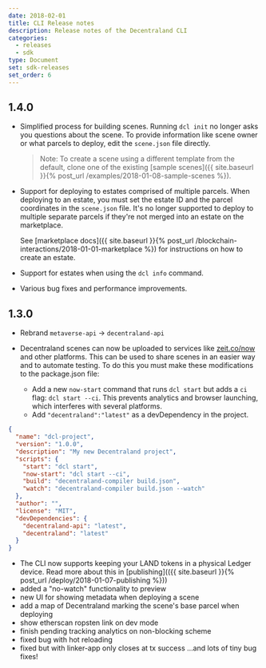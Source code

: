 ```yaml
---
date: 2018-02-01
title: CLI Release notes
description: Release notes of the Decentraland CLI
categories:
  - releases
  - sdk
type: Document
set: sdk-releases
set_order: 6
---
```


## 1.4.0

- Simplified process for building scenes. Running `dcl init` no longer asks you questions about the scene. To provide information like scene owner or what parcels to deploy, edit the `scene.json` file directly.

  > Note: To create a scene using a different template from the default, clone one of the existing [sample scenes]({{ site.baseurl }}{% post_url /examples/2018-01-08-sample-scenes %}).

- Support for deploying to estates comprised of multiple parcels. When deploying to an estate, you must set the estate ID and the parcel coordinates in the `scene.json` file. It's no longer supported to deploy to multiple separate parcels if they're not merged into an estate on the marketplace.

  See [marketplace docs]({{ site.baseurl }}{% post_url /blockchain-interactions/2018-01-01-marketplace %}) for instructions on how to create an estate.

- Support for estates when using the `dcl info` command.

- Various bug fixes and performance improvements.

## 1.3.0

- Rebrand `metaverse-api` -> `decentraland-api`
- Decentraland scenes can now be uploaded to services like [zeit.co/now](https://zeit.co/now) and other platforms. This can be used to share scenes in an easier way and to automate testing. To do this you must make these modifications to the package.json file:

  - Add a new `now-start` command that runs `dcl start` but adds a `ci` flag: `dcl start --ci`. This prevents analytics and browser launching, which interferes with several platforms.
  - Add `"decentraland":"latest"` as a devDependency in the project.

```json
{
  "name": "dcl-project",
  "version": "1.0.0",
  "description": "My new Decentraland project",
  "scripts": {
    "start": "dcl start",
    "now-start": "dcl start --ci",
    "build": "decentraland-compiler build.json",
    "watch": "decentraland-compiler build.json --watch"
  },
  "author": "",
  "license": "MIT",
  "devDependencies": {
    "decentraland-api": "latest",
    "decentraland": "latest"
  }
}
```

- The CLI now supports keeping your LAND tokens in a physical Ledger device. Read more about this in [publishing](({{ site.baseurl }}{% post_url /deploy/2018-01-07-publishing %}))
- added a "no-watch" functionality to preview
- new UI for showing metadata when deploying a scene
- add a map of Decentraland marking the scene's base parcel when deploying
- show etherscan ropsten link on dev mode
- finish pending tracking analytics on non-blocking scheme
- fixed bug with hot reloading
- fixed but with linker-app only closes at tx success
  ...and lots of tiny bug fixes!
